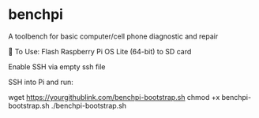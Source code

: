 # benchpi
A toolbench for basic computer/cell phone diagnostic and repair

🚀 To Use:
Flash Raspberry Pi OS Lite (64-bit) to SD card

Enable SSH via empty ssh file

SSH into Pi and run:

wget https://yourgithublink.com/benchpi-bootstrap.sh
chmod +x benchpi-bootstrap.sh
./benchpi-bootstrap.sh
